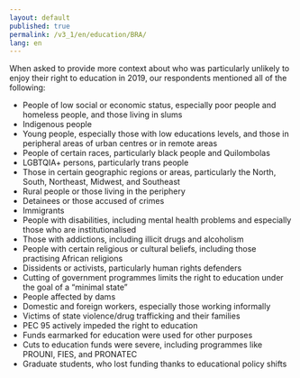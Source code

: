 ```yaml
---
layout: default
published: true
permalink: /v3_1/en/education/BRA/
lang: en
---
```

When asked to provide more context about who was particularly unlikely to enjoy their right to education in 2019, our respondents mentioned all of the following:

-	People of low social or economic status, especially poor people and homeless people, and those living in slums
-	Indigenous people
-	Young people, especially those with low educations levels, and those in peripheral areas of urban centres or in remote areas
-	People of certain races, particularly black people and Quilombolas
-	LGBTQIA+ persons, particularly trans people
-	Those in certain geographic regions or areas, particularly the North, South, Northeast, Midwest, and Southeast
-	Rural people or those living in the periphery
-	Detainees or those accused of crimes
-	Immigrants
-	People with disabilities, including mental health problems and especially those who are institutionalised
-	Those with addictions, including illicit drugs and alcoholism
-	People with certain religious or cultural beliefs, including those practising African religions 
-	Dissidents or activists, particularly human rights defenders
-	Cutting of government programmes limits the right to education under the goal of a “minimal state”
-	People affected by dams
-	Domestic and foreign workers, especially those working informally
-	Victims of state violence/drug trafficking and their families
-	PEC 95 actively impeded the right to education
-	Funds earmarked for education were used for other purposes
-	Cuts to education funds were severe, including programmes like PROUNI, FIES, and PRONATEC
-	Graduate students, who lost funding thanks to educational policy shifts
